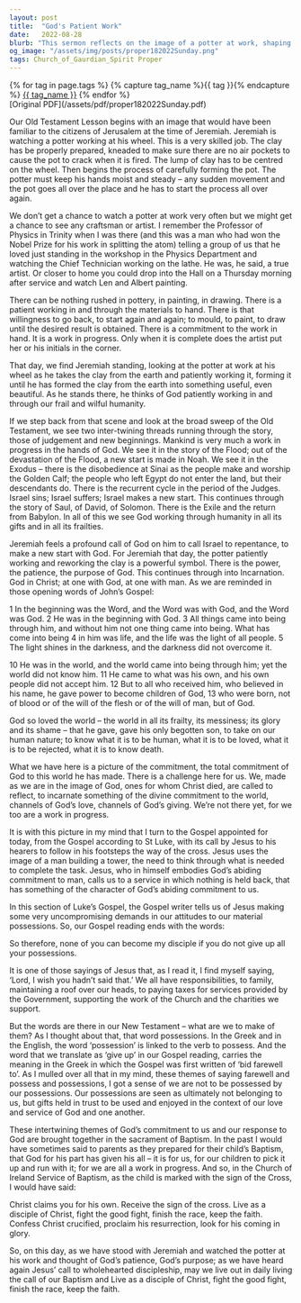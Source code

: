 ```yaml
---
layout: post
title:  "God's Patient Work"
date:   2022-08-28
blurb: "This sermon reflects on the image of a potter at work, shaping and reshaping clay, as a symbol of God's patient work in our lives. It explores the themes of God's commitment to humanity, our need to respond to God, and the challenge of not being possessed by our possessions. The sermon concludes with a call to live out our baptismal call to discipleship."
og_image: "/assets/img/posts/proper182022Sunday.png"
tags: Church_of_Gaurdian_Spirit Proper
---    
```

<div class="tag-pills">
  {% for tag in page.tags %}
    {% capture tag_name %}{{ tag }}{% endcapture %}
    <a href="{{ site.baseurl }}/tag/{{ tag_name }}" class="tag-pill">{{ tag_name }}</a>
  {% endfor %}
</div>
[Original PDF](/assets/pdf/proper182022Sunday.pdf)

Our Old Testament Lesson begins with an image that would have been familiar to the citizens of Jerusalem at the time of Jeremiah. Jeremiah is watching a potter working at his wheel. This is a very skilled job. The clay has be properly prepared, kneaded to make sure there are no air pockets to cause the pot to crack when it is fired. The lump of clay has to be centred on the wheel. Then begins the process of carefully forming the pot. The potter must keep his hands moist and steady – any sudden movement and the pot goes all over the place and he has to start the process all over again.

We don’t get a chance to watch a potter at work very often but we might get a chance to see any craftsman or artist. I remember the Professor of Physics in Trinity when I was there (and this was a man who had won the Nobel Prize for his work in splitting the atom) telling a group of us that he loved just standing in the workshop in the Physics Department and watching the Chief Technician working on the lathe. He was, he said, a true artist. Or closer to home you could drop into the Hall on a Thursday morning after service and watch Len and Albert painting.

There can be nothing rushed in pottery, in painting, in drawing. There is a patient working in and through the materials to hand. There is that willingness to go back, to start again and again; to mould, to paint, to draw until the desired result is obtained. There is a commitment to the work in hand. It is a work in progress. Only when it is complete does the artist put her or his initials in the corner.

That day, we find Jeremiah standing, looking at the potter at work at his wheel as he takes the clay from the earth and patiently working it, forming it until he has formed the clay from the earth into something useful, even beautiful. As he stands there, he thinks of God patiently working in and through our frail and wilful humanity.

If we step back from that scene and look at the broad sweep of the Old Testament, we see two inter-twining threads running through the story, those of judgement and new beginnings. Mankind is very much a work in progress in the hands of God. We see it in the story of the Flood; out of the devastation of the Flood, a new start is made in Noah. We see it in the Exodus – there is the disobedience at Sinai as the people make and worship the Golden Calf; the people who left Egypt do not enter the land, but their descendants do. There is the recurrent cycle in the period of the Judges. Israel sins; Israel suffers; Israel makes a new start. This continues through the story of Saul, of David, of Solomon. There is the Exile and the return from Babylon. In all of this we see God working through humanity in all its gifts and in all its frailties.

Jeremiah feels a profound call of God on him to call Israel to repentance, to make a new start with God. For Jeremiah that day, the potter patiently working and reworking the clay is a powerful symbol. There is the power, the patience, the purpose of God. This continues through into Incarnation. God in Christ; at one with God, at one with man. As we are reminded in those opening words of John’s Gospel:

1 In the beginning was the Word, and the Word was with God, and the Word was God. 2 He was in the beginning with God. 3 All things came into being through him, and without him not one thing came into being. What has come into being 4 in him was life, and the life was the light of all people. 5 The light shines in the darkness, and the darkness did not overcome it.

10 He was in the world, and the world came into being through him; yet the world did not know him. 11 He came to what was his own, and his own people did not accept him. 12 But to all who received him, who believed in his name, he gave power to become children of God, 13 who were born, not of blood or of the will of the flesh or of the will of man, but of God.

God so loved the world – the world in all its frailty, its messiness; its glory and its shame – that he gave, gave his only begotten son, to take on our human nature; to know what it is to be human, what it is to be loved, what it is to be rejected, what it is to know death.

What we have here is a picture of the commitment, the total commitment of God to this world he has made. There is a challenge here for us. We, made as we are in the image of God, ones for whom Christ died, are called to reflect, to incarnate something of the divine commitment to the world, channels of God’s love, channels of God’s giving. We’re not there yet, for we too are a work in progress.

It is with this picture in my mind that I turn to the Gospel appointed for today, from the Gospel according to St Luke, with its call by Jesus to his hearers to follow in his footsteps the way of the cross. Jesus uses the image of a man building a tower, the need to think through what is needed to complete the task. Jesus, who in himself embodies God’s abiding commitment to man, calls us to a service in which nothing is held back, that has something of the character of God’s abiding commitment to us.

In this section of Luke’s Gospel, the Gospel writer tells us of Jesus making some very uncompromising demands in our attitudes to our material possessions. So, our Gospel reading ends with the words:

So therefore, none of you can become my disciple if you do not give up all your possessions.

It is one of those sayings of Jesus that, as I read it, I find myself saying, ‘Lord, I wish you hadn’t said that.’ We all have responsibilities, to family, maintaining a roof over our heads, to paying taxes for services provided by the Government, supporting the work of the Church and the charities we support.

But the words are there in our New Testament – what are we to make of them? As I thought about that, that word possessions. In the Greek and in the English, the word ‘possession’ is linked to the verb to possess. And the word that we translate as ‘give up’ in our Gospel reading, carries the meaning in the Greek in which the Gospel was first written of ‘bid farewell to’. As I mulled over all that in my mind, these themes of saying farewell and possess and possessions, I got a sense of we are not to be possessed by our possessions. Our possessions are seen as ultimately not belonging to us, but gifts held in trust to be used and enjoyed in the context of our love and service of God and one another.

These intertwining themes of God’s commitment to us and our response to God are brought together in the sacrament of Baptism. In the past I would have sometimes said to parents as they prepared for their child’s Baptism, that God for his part has given his all – it is for us, for our children to pick it up and run with it; for we are all a work in progress. And so, in the Church of Ireland Service of Baptism, as the child is marked with the sign of the Cross, I would have said:

Christ claims you for his own. Receive the sign of the cross. Live as a disciple of Christ, fight the good fight, finish the race, keep the faith. Confess Christ crucified, proclaim his resurrection, look for his coming in glory.

So, on this day, as we have stood with Jeremiah and watched the potter at his work and thought of God’s patience, God’s purpose; as we have heard again Jesus’ call to wholehearted discipleship, may we live out in daily living the call of our Baptism and Live as a disciple of Christ, fight the good fight, finish the race, keep the faith.
